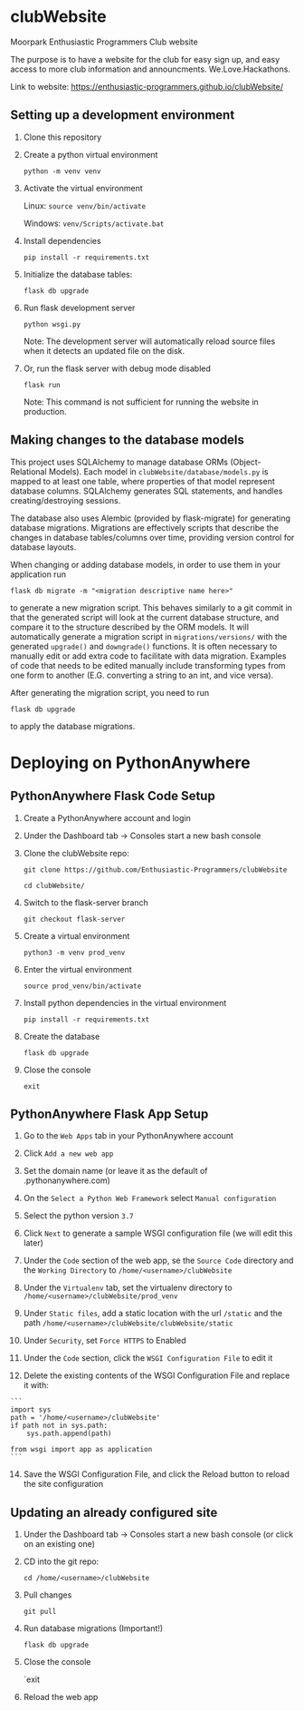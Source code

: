 # clubWebsite
Moorpark Enthusiastic Programmers Club website

The purpose is to have a website for the club for easy sign up, and easy access to more club information and announcments.
We.Love.Hackathons.


Link to website: https://enthusiastic-programmers.github.io/clubWebsite/

## Setting up a development environment

1) Clone this repository

2) Create a python virtual environment

   `python -m venv venv`

3) Activate the virtual environment

    Linux: `source venv/bin/activate`

    Windows: `venv/Scripts/activate.bat`

4) Install dependencies

   `pip install -r requirements.txt`

5) Initialize the database tables:
   
   `flask db upgrade`

6) Run flask development server

   `python wsgi.py`
   
   Note: The development server will automatically reload source files when it detects an
   updated file on the disk. 

7) Or, run the flask server with debug mode disabled

   `flask run`
   
   Note: This command is not sufficient for running the website in production.
    
## Making changes to the database models

This project uses SQLAlchemy to manage database ORMs (Object-Relational Models).
Each model in `clubWebsite/database/models.py` is mapped to at least one table, where 
properties of that model represent database columns. SQLAlchemy generates SQL statements,
and handles creating/destroying sessions.

The database also uses Alembic (provided by flask-migrate) for generating database migrations.
Migrations are effectively scripts that describe the changes in database tables/columns over time,
providing version control for database layouts. 

When changing or adding database models, in order to use them in your application run

`flask db migrate -m "<migration descriptive name here>"`

to generate a new migration script. This behaves similarly to a git commit in that the
generated script will look at the current database structure, and compare it to the structure
described by the ORM models. It will automatically generate a migration script in `migrations/versions/`
with the generated `upgrade()` and `downgrade()` functions. It is often necessary to manually edit
or add extra code to facilitate with data migration. Examples of code that needs to be edited manually
include transforming types from one form to another (E.G. converting a string to an int, and vice versa). 

After generating the migration script, you need to run 

`flask db upgrade`

 to apply the database migrations. 

 # Deploying on PythonAnywhere

 ## PythonAnywhere Flask Code Setup

 1) Create a PythonAnywhere account and login

 2) Under the Dashboard tab -> Consoles start a new bash console

 3) Clone the clubWebsite repo: 

    `git clone https://github.com/Enthusiastic-Programmers/clubWebsite`

    `cd clubWebsite/`

 4) Switch to the flask-server branch

     `git checkout flask-server`

 5) Create a virtual environment

    `python3 -m venv prod_venv`

 6) Enter the virtual environment
    
    `source prod_venv/bin/activate`

 7) Install python dependencies in the virtual environment

    `pip install -r requirements.txt`

 8) Create the database
    
    `flask db upgrade`

 9) Close the console

    `exit`


 ## PythonAnywhere Flask App Setup

 1) Go to the `Web Apps` tab in your PythonAnywhere account

 3) Click `Add a new web app`

 4) Set the domain name (or leave it as the default of <username>.pythonanywhere.com)

 5) On the `Select a Python Web Framework` select `Manual configuration`

 6) Select the python version `3.7`

 7) Click `Next` to generate a sample WSGI configuration file (we will edit this later)

 8) Under the `Code` section of the web app, se the `Source Code` directory and the `Working Directory` to `/home/<username>/clubWebsite` 


 9) Under the `Virtualenv` tab, set the virtualenv directory to `/home/<username>/clubWebsite/prod_venv`

 10) Under `Static files`, add a static location with the url `/static` and the path `/home/<username>/clubWebsite/clubWebsite/static`

 11) Under `Security`, set `Force HTTPS` to Enabled

 12) Under the `Code` section, click the `WSGI Configuration File` to edit it

 13) Delete the existing contents of the WSGI Configuration File and replace it with:
 
    ```
    import sys
    path = '/home/<username>/clubWebsite'
    if path not in sys.path:
        sys.path.append(path)

    from wsgi import app as application  
    ```
    
 14) Save the WSGI Configuration File, and click the Reload button to reload the site configuration

 ## Updating an already configured site

 1) Under the Dashboard tab -> Consoles start a new bash console (or click on an existing one)

 2) CD into the git repo:

    `cd /home/<username>/clubWebsite`

 3) Pull changes

    `git pull`

 4) Run database migrations (Important!)
    
    `flask db upgrade`

 4) Close the console

    `exit

 5) Reload the web app

